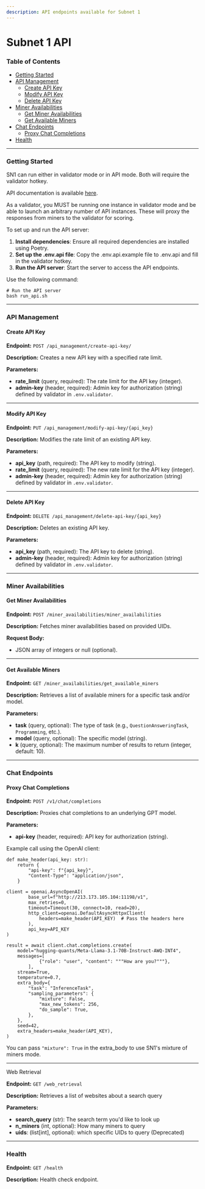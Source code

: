```yaml
---
description: API endpoints available for Subnet 1
---
```


# Subnet 1 API

### Table of Contents

* [Getting Started](subnet-1-api.md#getting-started)
* [API Management](subnet-1-api.md#api-management)
  * [Create API Key](subnet-1-api.md#create-api-key)
  * [Modify API Key](subnet-1-api.md#modify-api-key)
  * [Delete API Key](subnet-1-api.md#delete-api-key)
* [Miner Availabilities](subnet-1-api.md#miner-availabilities)
  * [Get Miner Availabilities](subnet-1-api.md#get-miner-availabilities)
  * [Get Available Miners](subnet-1-api.md#get-available-miners)
* [Chat Endpoints](subnet-1-api.md#chat-endpoints)
  * [Proxy Chat Completions](subnet-1-api.md#proxy-chat-completions)
* [Health](subnet-1-api.md#health)

***

### Getting Started

SN1 can run either in validator mode or in API mode. Both will require the validator hotkey.

API documentation is available [here](https://sn1.api.macrocosmos.ai/redoc).

As a validator, you MUST be running one instance in validator mode and be able to launch an arbitrary number of API instances. These will proxy the responses from miners to the validator for scoring.

To set up and run the API server:

1. **Install dependencies**: Ensure all required dependencies are installed using Poetry.
2. **Set up the .env.api file**: Copy the .env.api.example file to .env.api and fill in the validator hotkey.
3. **Run the API server**: Start the server to access the API endpoints.

Use the following command:

```
# Run the API server
bash run_api.sh
```

***

### API Management

#### Create API Key



**Endpoint:** `POST /api_management/create-api-key/`

**Description:** Creates a new API key with a specified rate limit.

**Parameters:**

* **rate\_limit** (query, required): The rate limit for the API key (integer).
* **admin-key** (header, required): Admin key for authorization (string) defined by validator in `.env.validator`.

***

#### Modify API Key



**Endpoint:** `PUT /api_management/modify-api-key/{api_key}`

**Description:** Modifies the rate limit of an existing API key.

**Parameters:**

* **api\_key** (path, required): The API key to modify (string).
* **rate\_limit** (query, required): The new rate limit for the API key (integer).
* **admin-key** (header, required): Admin key for authorization (string) defined by validator in `.env.validator`.

***

#### Delete API Key



**Endpoint:** `DELETE /api_management/delete-api-key/{api_key}`

**Description:** Deletes an existing API key.

**Parameters:**

* **api\_key** (path, required): The API key to delete (string).
* **admin-key** (header, required): Admin key for authorization (string) defined by validator in `.env.validator`.

***

### Miner Availabilities



#### Get Miner Availabilities



**Endpoint:** `POST /miner_availabilities/miner_availabilities`

**Description:** Fetches miner availabilities based on provided UIDs.

**Request Body:**

* JSON array of integers or null (optional).

***

#### Get Available Miners



**Endpoint:** `GET /miner_availabilities/get_available_miners`

**Description:** Retrieves a list of available miners for a specific task and/or model.

**Parameters:**

* **task** (query, optional): The type of task (e.g., `QuestionAnsweringTask`, `Programming`, etc.).
* **model** (query, optional): The specific model (string).
* **k** (query, optional): The maximum number of results to return (integer, default: 10).

***

### Chat Endpoints



#### Proxy Chat Completions



**Endpoint:** `POST /v1/chat/completions`

**Description:** Proxies chat completions to an underlying GPT model.

**Parameters:**

* **api-key** (header, required): API key for authorization (string).

Example call using the OpenAI client:

```
def make_header(api_key: str):
    return {
        "api-key": f"{api_key}",
        "Content-Type": "application/json",
    }

client = openai.AsyncOpenAI(
        base_url=f"http://213.173.105.104:11198/v1",
        max_retries=0,
        timeout=Timeout(30, connect=10, read=20),
        http_client=openai.DefaultAsyncHttpxClient(
            headers=make_header(API_KEY)  # Pass the headers here
        ),
        api_key=API_KEY
)

result = await client.chat.completions.create(
    model="hugging-quants/Meta-Llama-3.1-70B-Instruct-AWQ-INT4",
    messages=[
            {"role": "user", "content": """How are you?"""},
        ],
    stream=True,
    temperature=0.7,
    extra_body={
        "task": "InferenceTask",
        "sampling_parameters": {
            "mixture": False,
            "max_new_tokens": 256,
            "do_sample": True,
        },
    },
    seed=42,
    extra_headers=make_header(API_KEY),
)
```

You can pass `"mixture": True` in the extra\_body to use SN1's mixture of miners mode.

***

Web Retrieval

**Endpoint:** `GET /web_retrieval`

**Description:** Retrieves a list of websites about a search query

**Parameters:**

* **search\_query** (str): The search term you'd like to look up
* **n\_miners** (int, optional): How many miners to query
* **uids**: (list\[int], optional): which specific UIDs to query (Deprecated)

***

### Health



**Endpoint:** `GET /health`

**Description:** Health check endpoint.

